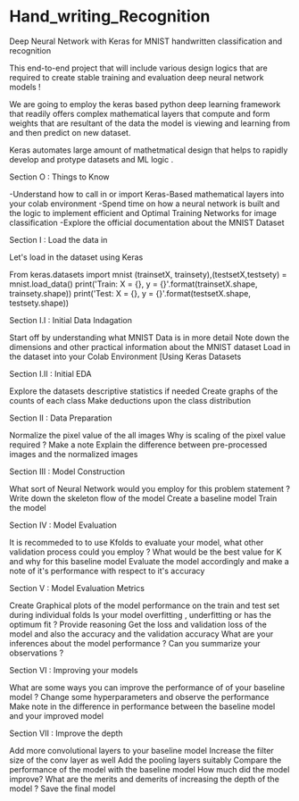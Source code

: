 # Hand_writing_Recognition

Deep Neural Network with Keras for MNIST handwritten classification and recognition

This end-to-end project that will include various design logics that are required to create stable training and evaluation deep neural network models !

We are going to employ the keras based python deep learning framework that readily offers complex mathematical layers that compute and form weights that are resultant of the data the model is viewing and learning from and then predict on new dataset.

Keras automates large amount of mathetmatical design that helps to rapidly develop and protype datasets and ML logic .

Section O : Things to Know

-Understand how to call in or import Keras-Based mathematical layers into your colab environment
-Spend time on how a neural network is built and the logic to implement efficient and Optimal Training Networks for image classification
-Explore the official documentation about the MNIST Dataset

Section I : Load the data in

Let's load in the dataset using Keras

From keras.datasets import mnist 
(trainsetX, trainsety),(testsetX,testsety) = mnist.load_data()
print('Train: X = {}, y = {}'.format(trainsetX.shape, trainsety.shape)) 
print('Test: X = {}, y = {}'.format(testsetX.shape, testsety.shape))

Section I.I : Initial Data Indagation

Start off by understanding what MNIST Data is in more detail
Note down the dimensions and other practical information about the MNIST dataset
Load in the dataset into your Colab Environment [Using Keras Datasets

Section I.II : Initial EDA

Explore the datasets descriptive statistics if needed
Create graphs of the counts of each class
Make deductions upon the class distribution

Section II : Data Preparation

Normalize the pixel value of the all images
Why is scaling of the pixel value required ? Make a note
Explain the difference between pre-processed images and the normalized images

Section III : Model Construction

What sort of Neural Network would you employ for this problem statement ?
Write down the skeleton flow of the model
Create a baseline model
Train the model

Section IV : Model Evaluation

It is recommeded to to use Kfolds to evaluate your model, what other validation process could you employ ?
What would be the best value for K and why for this baseline model
Evaluate the model accordingly and make a note of it's performance with respect to it's accuracy

Section V : Model Evaluation Metrics

Create Graphical plots of the model performance on the train and test set during individual folds
Is your model overfitting , underfitting or has the optimum fit ? Provide reasoning
Get the loss and validation loss of the model and also the accuracy and the validation accuracy
What are your inferences about the model performance ? Can you summarize your observations ?

Section VI : Improving your models

What are some ways you can improve the performance of of your baseline model ?
Change some hyperparameters and observe the performance
Make note in the difference in performance between the baseline model and your improved model

Section VII : Improve the depth

Add more convolutional layers to your baseline model
Increase the filter size of the conv layer as well
Add the pooling layers suitably
Compare the performance of the model with the baseline model
How much did the model improve?
What are the merits and demerits of increasing the depth of the model ?
Save the final model
